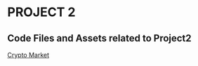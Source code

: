 

# PROJECT 2

## Code Files and Assets related to Project2

[Crypto Market](https://641c0b789f93cf048a690afd--cool-panda-eb3a52.netlify.app/)